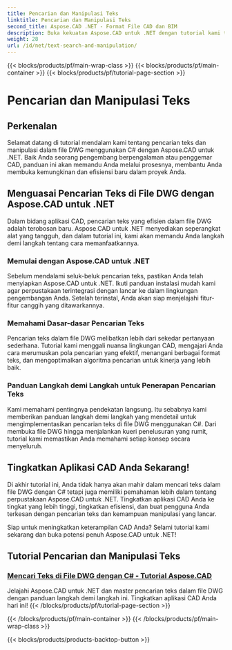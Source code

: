 ```yaml
---
title: Pencarian dan Manipulasi Teks
linktitle: Pencarian dan Manipulasi Teks
second_title: Aspose.CAD .NET - Format File CAD dan BIM
description: Buka kekuatan Aspose.CAD untuk .NET dengan tutorial kami tentang mencari teks dalam file DWG menggunakan C#. Tingkatkan keterampilan CAD Anda dan tingkatkan aplikasi Anda.
weight: 28
url: /id/net/text-search-and-manipulation/
---
```


{{< blocks/products/pf/main-wrap-class >}}
{{< blocks/products/pf/main-container >}}
{{< blocks/products/pf/tutorial-page-section >}}

# Pencarian dan Manipulasi Teks


## Perkenalan

Selamat datang di tutorial mendalam kami tentang pencarian teks dan manipulasi dalam file DWG menggunakan C# dengan Aspose.CAD untuk .NET. Baik Anda seorang pengembang berpengalaman atau penggemar CAD, panduan ini akan memandu Anda melalui prosesnya, membantu Anda membuka kemungkinan dan efisiensi baru dalam proyek Anda.

## Menguasai Pencarian Teks di File DWG dengan Aspose.CAD untuk .NET

Dalam bidang aplikasi CAD, pencarian teks yang efisien dalam file DWG adalah terobosan baru. Aspose.CAD untuk .NET menyediakan seperangkat alat yang tangguh, dan dalam tutorial ini, kami akan memandu Anda langkah demi langkah tentang cara memanfaatkannya.

### Memulai dengan Aspose.CAD untuk .NET

Sebelum mendalami seluk-beluk pencarian teks, pastikan Anda telah menyiapkan Aspose.CAD untuk .NET. Ikuti panduan instalasi mudah kami agar perpustakaan terintegrasi dengan lancar ke dalam lingkungan pengembangan Anda. Setelah terinstal, Anda akan siap menjelajahi fitur-fitur canggih yang ditawarkannya.

### Memahami Dasar-dasar Pencarian Teks

Pencarian teks dalam file DWG melibatkan lebih dari sekedar pertanyaan sederhana. Tutorial kami menggali nuansa lingkungan CAD, mengajari Anda cara merumuskan pola pencarian yang efektif, menangani berbagai format teks, dan mengoptimalkan algoritma pencarian untuk kinerja yang lebih baik.

### Panduan Langkah demi Langkah untuk Penerapan Pencarian Teks

Kami memahami pentingnya pendekatan langsung. Itu sebabnya kami memberikan panduan langkah demi langkah yang mendetail untuk mengimplementasikan pencarian teks di file DWG menggunakan C#. Dari membuka file DWG hingga menjalankan kueri penelusuran yang rumit, tutorial kami memastikan Anda memahami setiap konsep secara menyeluruh. 

## Tingkatkan Aplikasi CAD Anda Sekarang!

Di akhir tutorial ini, Anda tidak hanya akan mahir dalam mencari teks dalam file DWG dengan C# tetapi juga memiliki pemahaman lebih dalam tentang perpustakaan Aspose.CAD untuk .NET. Tingkatkan aplikasi CAD Anda ke tingkat yang lebih tinggi, tingkatkan efisiensi, dan buat pengguna Anda terkesan dengan pencarian teks dan kemampuan manipulasi yang lancar.

Siap untuk meningkatkan keterampilan CAD Anda? Selami tutorial kami sekarang dan buka potensi penuh Aspose.CAD untuk .NET!
## Tutorial Pencarian dan Manipulasi Teks
### [Mencari Teks di File DWG dengan C# - Tutorial Aspose.CAD](./searching-text-in-dwg-files/)
Jelajahi Aspose.CAD untuk .NET dan master pencarian teks dalam file DWG dengan panduan langkah demi langkah ini. Tingkatkan aplikasi CAD Anda hari ini!
{{< /blocks/products/pf/tutorial-page-section >}}

{{< /blocks/products/pf/main-container >}}
{{< /blocks/products/pf/main-wrap-class >}}

{{< blocks/products/products-backtop-button >}}
